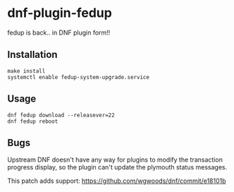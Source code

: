 # dnf-plugin-fedup

fedup is back.. in DNF plugin form!!

## Installation

    make install
    systemctl enable fedup-system-upgrade.service

## Usage

    dnf fedup download --releasever=22
    dnf fedup reboot

## Bugs

Upstream DNF doesn't have any way for plugins to modify the transaction
progress display, so the plugin can't update the plymouth status messages.

This patch adds support: https://github.com/wgwoods/dnf/commit/e18101b

